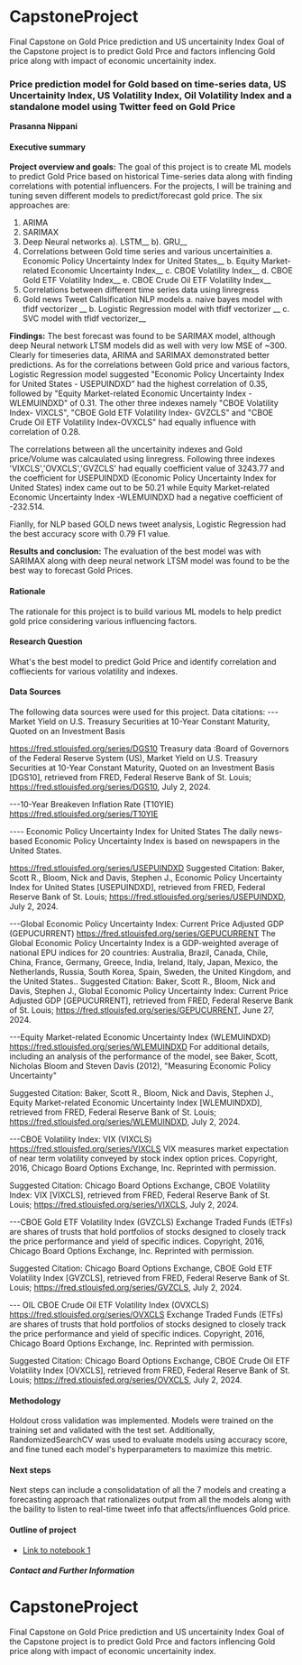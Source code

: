 # CapstoneProject
Final Capstone on Gold Price prediction and US uncertainity Index
Goal of the Capstone project is to predict Gold Prce and factors inflencing Gold price along with impact of economic uncertainity index.

### Price prediction model for Gold based on time-series data, US Uncertainity Index, US Volatility Index, Oil Volatility Index and a standalone model using Twitter feed on Gold Price

**Prasanna Nippani**

#### Executive summary

**Project overview and goals:** The goal of this project is to create ML models to predict Gold Price based on historical Time-series data along with finding correlations with potential influencers. For the projects, I will be training and tuning seven different models to predict/forecast gold price. The six approaches are: 
1. ARIMA
2. SARIMAX
3. Deep Neural networks
   a). LSTM__
   b). GRU__
5. Correlations between Gold time series and various uncertainities
    a. Economic Policy Uncertainty Index for United States__
    b. Equity Market-related Economic Uncertainty Index__
    c. CBOE Volatility Index__
    d. CBOE Gold ETF Volatility Index__
    e. CBOE Crude Oil ETF Volatility Index__
6. Correlations between different time series data using linregress
7. Gold news Tweet Callsification NLP models
    a. naive bayes model with tfidf vectorizer __
    b. Logistic Regression model with tfidf vectorizer __
    c. SVC model with tfidf vectorizer__


**Findings:** The best forecast was found to be SARIMAX model, although deep Neural network LTSM models did as well with very low MSE of ~300. Clearly for timeseries data, ARIMA and SARIMAX demonstrated better predictions. As for the correlations between Gold price and various factors, Logistic Regression model suggested "Economic Policy Uncertainty Index for United States - USEPUINDXD" had the highest  correlation of 0.35, followed by "Equity Market-related Economic Uncertainty Index -WLEMUINDXD" of 0.31. The other three indexes namely "CBOE Volatility Index- VIXCLS", "CBOE Gold ETF Volatility Index- GVZCLS" and "CBOE Crude Oil ETF Volatility Index-OVXCLS" had equally influence with correlation of 0.28.

The correlations between all the uncertainity indexes and Gold price/Volume was calcaulated using linregress. Following three indexes 'VIXCLS','OVXCLS','GVZCLS' had equally coefficient value of 3243.77 and the coefficient for USEPUINDXD (Economic Policy Uncertainty Index for United States) index came out to be 50.21 while Equity Market-related Economic Uncertainty Index -WLEMUINDXD had a negative coefficient of -232.514.

Fianlly, for NLP based GOLD news tweet analysis, Logistic Regression had the best accuracy score with 0.79 F1 value.



**Results and conclusion:** The evaluation of the best model was with SARIMAX along with deep neural network LTSM model was found to be the best way to forecast Gold Prices.

#### Rationale
The rationale for this project is to build various ML models to help predict gold price considering various influencing factors.

#### Research Question
What's the best model to predict Gold Price and identify correlation and coffiecients for various volatility and indexes.  

#### Data Sources
The following data sources were used for this project.
Data citations:
---Market Yield on U.S. Treasury Securities at 10-Year Constant Maturity, Quoted on an Investment Basis

https://fred.stlouisfed.org/series/DGS10
Treasury data :Board of Governors of the Federal Reserve System (US), Market Yield on U.S. Treasury Securities at 10-Year Constant Maturity, Quoted on an Investment Basis [DGS10], retrieved from FRED, Federal Reserve Bank of St. Louis; https://fred.stlouisfed.org/series/DGS10, July 2, 2024.


---10-Year Breakeven Inflation Rate (T10YIE)
https://fred.stlouisfed.org/series/T10YIE

---- Economic Policy Uncertainty Index for United States 
The daily news-based Economic Policy Uncertainty Index is based on newspapers in the United States.

https://fred.stlouisfed.org/series/USEPUINDXD
Suggested Citation:
Baker, Scott R., Bloom, Nick and Davis, Stephen J., Economic Policy Uncertainty Index for United States [USEPUINDXD], retrieved from FRED, Federal Reserve Bank of St. Louis; https://fred.stlouisfed.org/series/USEPUINDXD, July 2, 2024.


---Global Economic Policy Uncertainty Index: Current Price Adjusted GDP (GEPUCURRENT)
https://fred.stlouisfed.org/series/GEPUCURRENT
The Global Economic Policy Uncertainty Index is a GDP-weighted average of national EPU indices for 20 countries: Australia, Brazil, Canada, Chile, China, France, Germany, Greece, India, Ireland, Italy, Japan, Mexico, the Netherlands, Russia, South Korea, Spain, Sweden, the United Kingdom, and the United States..
Suggested Citation:
Baker, Scott R., Bloom, Nick and Davis, Stephen J., Global Economic Policy Uncertainty Index: Current Price Adjusted GDP [GEPUCURRENT], retrieved from FRED, Federal Reserve Bank of St. Louis; https://fred.stlouisfed.org/series/GEPUCURRENT, June 27, 2024.


---Equity Market-related Economic Uncertainty Index (WLEMUINDXD)
https://fred.stlouisfed.org/series/WLEMUINDXD
For additional details, including an analysis of the performance of the model, see Baker, Scott, Nicholas Bloom and Steven Davis (2012), "Measuring Economic Policy Uncertainty"

Suggested Citation:
Baker, Scott R., Bloom, Nick and Davis, Stephen J., Equity Market-related Economic Uncertainty Index [WLEMUINDXD], retrieved from FRED, Federal Reserve Bank of St. Louis; https://fred.stlouisfed.org/series/WLEMUINDXD, July 2, 2024.

---CBOE Volatility Index: VIX (VIXCLS)
https://fred.stlouisfed.org/series/VIXCLS
VIX measures market expectation of near term volatility conveyed by stock index option prices. Copyright, 2016, Chicago Board Options Exchange, Inc. Reprinted with permission.

Suggested Citation:
Chicago Board Options Exchange, CBOE Volatility Index: VIX [VIXCLS], retrieved from FRED, Federal Reserve Bank of St. Louis; https://fred.stlouisfed.org/series/VIXCLS, July 2, 2024.

---CBOE Gold ETF Volatility Index (GVZCLS)
Exchange Traded Funds (ETFs) are shares of trusts that hold portfolios of stocks designed to closely track the price performance and yield of specific indices. Copyright, 2016, Chicago Board Options Exchange, Inc. Reprinted with permission.

Suggested Citation:
Chicago Board Options Exchange, CBOE Gold ETF Volatility Index [GVZCLS], retrieved from FRED, Federal Reserve Bank of St. Louis; https://fred.stlouisfed.org/series/GVZCLS, July 2, 2024.

--- OIL
CBOE Crude Oil ETF Volatility Index (OVXCLS)
https://fred.stlouisfed.org/series/OVXCLS
Exchange Traded Funds (ETFs) are shares of trusts that hold portfolios of stocks designed to closely track the price performance and yield of specific indices. Copyright, 2016, Chicago Board Options Exchange, Inc. Reprinted with permission.

Suggested Citation:
Chicago Board Options Exchange, CBOE Crude Oil ETF Volatility Index [OVXCLS], retrieved from FRED, Federal Reserve Bank of St. Louis; https://fred.stlouisfed.org/series/OVXCLS, July 2, 2024.


#### Methodology
Holdout cross validation was implemented. Models were trained on the training set and validated with the test set. Additionally, RandomizedSearchCV was used to evaluate models using accuracy score, and fine tuned each model's hyperparameters to maximize this metric.


#### Next steps
Next steps can include a consolidatation of all the 7 models and creating a forecasting approach that rationalizes output from all the models along with the baility to listen to real-time tweet info that affects/influences Gold price. 

#### Outline of project

- [Link to notebook 1]()



##### Contact and Further Information
# CapstoneProject
Final Capstone on Gold Price prediction and US uncertainity Index
Goal of the Capstone project is to predict Gold Prce and factors inflencing Gold price along with impact of economic uncertainity index.
